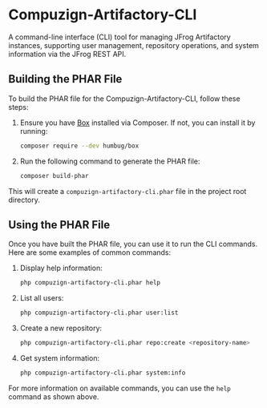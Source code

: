 # Compuzign-Artifactory-CLI
A command-line interface (CLI) tool for managing JFrog Artifactory instances, supporting user management, repository operations, and system information via the JFrog REST API.

## Building the PHAR File

To build the PHAR file for the Compuzign-Artifactory-CLI, follow these steps:

1. Ensure you have [Box](https://github.com/box-project/box) installed via Composer. If not, you can install it by running:

    ```bash
    composer require --dev humbug/box
    ```

2. Run the following command to generate the PHAR file:

    ```bash
    composer build-phar
    ```

This will create a `compuzign-artifactory-cli.phar` file in the project root directory.

## Using the PHAR File

Once you have built the PHAR file, you can use it to run the CLI commands. Here are some examples of common commands:

1. Display help information:

    ```bash
    php compuzign-artifactory-cli.phar help
    ```

2. List all users:

    ```bash
    php compuzign-artifactory-cli.phar user:list
    ```

3. Create a new repository:

    ```bash
    php compuzign-artifactory-cli.phar repo:create <repository-name>
    ```

4. Get system information:

    ```bash
    php compuzign-artifactory-cli.phar system:info
    ```

For more information on available commands, you can use the `help` command as shown above.
